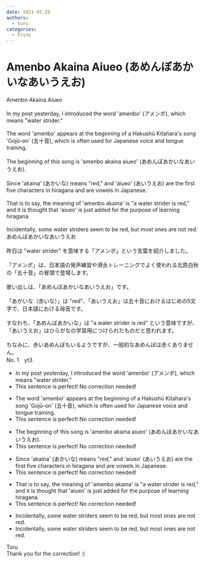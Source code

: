 ```yaml
---
date: 2021-05-29
authors:
  - toru
categories:
  - Essay
---
```


<h1 id="subject_show">Amenbo Akaina Aiueo (あめんぼあかいなあいうえお)</h1>
<div class="date" hidden>May 29, 2021 10:53</div>
<div id="post"><div id="body_show_ori">
Amenbo Akaina Aiueo<br/><br/>In my post yesterday, I introduced the word 'amenbo' (アメンボ), which means "water strider."<br/><br/>The word 'amenbo' appears at the beginning of a Hakushū Kitahara's song 'Gojū-on' (五十音), which is often used for Japanese voice and tongue training.<br/><br/>The beginning of this song is 'amenbo akaina aiueo' (あめんぼあかいなあいうえお).<br/><br/>Since 'akaina' (あかいな) means "red," and 'aiueo' (あいうえお) are the first five characters in hiragana and are vowels in Japanese.<br/><br/>That is to say, the meaning of 'amenbo akaina' is "a water strider is red," and it is thought that 'aiueo' is just added for the purpose of learning hiragana.<br/><br/>Incidentally, some water striders seem to be red, but most ones are not red.
</div></div>

<!-- more -->

<div id="post_ja"><div id="body_show_mo">
あめんぼあかいなあいうえお<br/><br/>昨日は "water strider" を意味する「アメンボ」という言葉を紹介しました。<br/><br/>「アメンボ」は、日本語の発声練習や滑舌トレーニングでよく使われる北原白秋の「五十音」の冒頭で登場します。<br/><br/>歌い出しは、「あめんぼあかいなあいうえお」です。<br/><br/>「あかいな（赤いな）」は "red"、「あいうえお」は五十音におけるはじめの5文字で、日本語における母音です。<br/><br/>すなわち、「あめんぼあかいな」は "a water strider is red" という意味ですが、「あいうえお」はひらがなの学習用につけられたものだと思われます。<br/><br/>ちなみに、赤いあめんぼもいるようですが、一般的なあめんぼは赤くありません。
</div></div>
<div id="block"><div class="first_name"> No. 1　<span class="just_name">yt3</span></div><div id="block2">
<ul class="correction_field">
<li class="incorrect">In my post yesterday, I introduced the word 'amenbo' (アメンボ), which means "water strider."</li>
<li class="corrected perfect">This sentence is perfect! No correction needed!</li>
</ul>
<ul class="correction_field">
<li class="incorrect">The word 'amenbo' appears at the beginning of a Hakushū Kitahara's song 'Gojū-on' (五十音), which is often used for Japanese voice and tongue training.</li>
<li class="corrected perfect">This sentence is perfect! No correction needed!</li>
</ul>
<ul class="correction_field">
<li class="incorrect">The beginning of this song is 'amenbo akaina aiueo' (あめんぼあかいなあいうえお).</li>
<li class="corrected perfect">This sentence is perfect! No correction needed!</li>
</ul>
<ul class="correction_field">
<li class="incorrect">Since 'akaina' (あかいな) means "red," and 'aiueo' (あいうえお) are the first five characters in hiragana and are vowels in Japanese.</li>
<li class="corrected perfect">This sentence is perfect! No correction needed!</li>
</ul>
<ul class="correction_field">
<li class="incorrect">That is to say, the meaning of 'amenbo akaina' is "a water strider is red," and it is thought that 'aiueo' is just added for the purpose of learning hiragana.</li>
<li class="corrected perfect">This sentence is perfect! No correction needed!</li>
</ul>
<ul class="correction_field">
<li class="incorrect">Incidentally, some water striders seem to be red, but most ones are not red.</li>
<li class="corrected correct">
Incidentally, some water striders seem to be red, but most<span class="sline"> ones</span> are not<span class="sline"><span class="f_blue"> red.</span></span>
</li>
</ul>
</div><div class="name"><span class="just_name">Toru</span><br>
Thank you for the correction! :)
</div>
</div>

